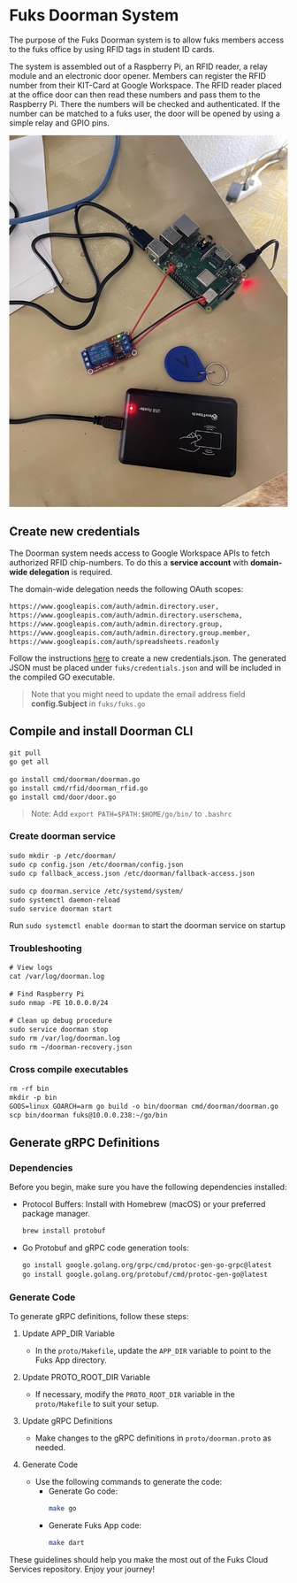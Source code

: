 # Fuks Doorman System

The purpose of the Fuks Doorman system is to allow fuks members access to the fuks office
by using RFID tags in student ID cards.

The system is assembled out of a Raspberry Pi, an RFID reader, a relay module and an electronic door opener.
Members can register the RFID number from their KIT-Card at Google Workspace.
The RFID reader placed at the office door can then read these numbers and pass them to the Raspberry Pi.
There the numbers will be checked and authenticated.
If the number can be matched to a fuks user, the door will be opened by using a simple relay and GPIO pins.

![Example](photo.jpg)

## Create new credentials

The Doorman system needs access to Google Workspace APIs to fetch authorized RFID chip-numbers.
To do this a **service account** with **domain-wide delegation** is required.

The domain-wide delegation needs the following OAuth scopes:

```
https://www.googleapis.com/auth/admin.directory.user,
https://www.googleapis.com/auth/admin.directory.userschema,
https://www.googleapis.com/auth/admin.directory.group,
https://www.googleapis.com/auth/admin.directory.group.member,
https://www.googleapis.com/auth/spreadsheets.readonly
````

Follow the
instructions [here](https://developers.google.com/workspace/guides/create-credentials#create_credentials_for_a_service_account)
to create a new credentials.json.
The generated JSON must be placed under ```fuks/credentials.json``` and will be included in the compiled GO executable.

> Note that you might need to update the email address field **config.Subject** in ```fuks/fuks.go```

## Compile and install Doorman CLI

```shell
git pull
go get all

go install cmd/doorman/doorman.go
go install cmd/rfid/doorman_rfid.go
go install cmd/door/door.go
```

> Note: Add ```export PATH=$PATH:$HOME/go/bin/``` to ```.bashrc```

### Create doorman service

```shell
sudo mkdir -p /etc/doorman/
sudo cp config.json /etc/doorman/config.json
sudo cp fallback_access.json /etc/doorman/fallback-access.json

sudo cp doorman.service /etc/systemd/system/
sudo systemctl daemon-reload
sudo service doorman start
```

Run ```sudo systemctl enable doorman``` to start the doorman service on startup

### Troubleshooting

```shell
# View logs
cat /var/log/doorman.log

# Find Raspberry Pi
sudo nmap -PE 10.0.0.0/24

# Clean up debug procedure
sudo service doorman stop
sudo rm /var/log/doorman.log
sudo rm ~/doorman-recovery.json
```

### Cross compile executables

```shell
rm -rf bin
mkdir -p bin
GOOS=linux GOARCH=arm go build -o bin/doorman cmd/doorman/doorman.go
scp bin/doorman fuks@10.0.0.238:~/go/bin
```

## Generate gRPC Definitions

### Dependencies

Before you begin, make sure you have the following dependencies installed:

- Protocol Buffers: Install with Homebrew (macOS) or your preferred package manager.
   ```bash
   brew install protobuf
   ```

- Go Protobuf and gRPC code generation tools:
   ```bash
   go install google.golang.org/grpc/cmd/protoc-gen-go-grpc@latest
   go install google.golang.org/protobuf/cmd/protoc-gen-go@latest
   ```

### Generate Code

To generate gRPC definitions, follow these steps:

1. Update APP_DIR Variable
    - In the `proto/Makefile`, update the `APP_DIR` variable to point to the Fuks App directory.

2. Update PROTO_ROOT_DIR Variable
    - If necessary, modify the `PROTO_ROOT_DIR` variable in the `proto/Makefile` to suit your setup.

3. Update gRPC Definitions
    - Make changes to the gRPC definitions in `proto/doorman.proto` as needed.

4. Generate Code
    - Use the following commands to generate the code:
        - Generate Go code:
          ```bash
          make go
          ```
        - Generate Fuks App code:
          ```bash
          make dart
          ```

These guidelines should help you make the most out of the Fuks Cloud Services repository. Enjoy your journey!
